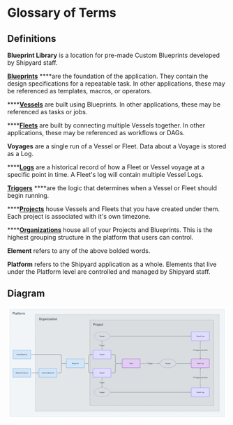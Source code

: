 # Glossary of Terms

## Definitions

**Blueprint Library** is a location for pre-made Custom Blueprints developed by Shipyard staff.

[**Blueprints**](blueprints/) ****are the foundation of the application. They contain the design specifications for a repeatable task. In other applications, these may be referenced as templates, macros, or operators.

\*\*\*\*[**Vessels**](vessels/) are built using Blueprints. In other applications, these may be referenced as tasks or jobs.

\*\*\*\*[**Fleets**](fleets/) are built by connecting multiple Vessels together. In other applications, these may be referenced as workflows or DAGs.

**Voyages** are a single run of a Vessel or Fleet. Data about a Voyage is stored as a Log.

\*\*\*\*[**Logs**](logs/) are a historical record of how a Fleet or Vessel voyage at a specific point in time. A Fleet's log will contain multiple Vessel Logs.

[**Triggers**](triggers/) ****are the logic that determines when a Vessel or Fleet should begin running.

\*\*\*\*[**Projects**](projects.md) house Vessels and Fleets that you have created under them. Each project is associated with it's own timezone.

\*\*\*\*[**Organizations**](what-is-an-organization.md) house all of your Projects and Blueprints. This is the highest grouping structure in the platform that users can control.

**Element** refers to any of the above bolded words.

**Platform** refers to the Shipyard application as a whole. Elements that live under the Platform level are controlled and managed by Shipyard staff.

## Diagram

![Structural Elements of the Shipyard Platform](../.gitbook/assets/image%20%2871%29.png)

